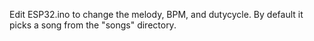 Edit ESP32.ino to change the melody, BPM, and dutycycle. By default it picks a song from the "songs" directory.